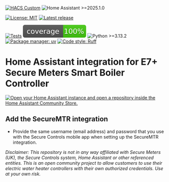 [![HACS Custom](https://img.shields.io/badge/HACS-Custom-orange.svg)](https://hacs.xyz/)
![Home Assistant >=2025.1.0](https://img.shields.io/badge/Home%20Assistant-%3E%3D2025.1.0-41BDF5.svg)

[![License: MIT](https://img.shields.io/badge/License-MIT-green.svg)](LICENSE)
[![Latest release](https://img.shields.io/github/v/release/ha-securemtr/ha-securemtr)](https://github.com/ha-securemtr/ha-securemtr/releases)

[![Tests](https://github.com/ha-securemtr/ha-securemtr/actions/workflows/tests.yml/badge.svg)](https://github.com/ha-securemtr/ha-securemtr/actions/workflows/tests.yml)
![Coverage](docs/badges/coverage.svg)
![Python >=3.13.2](https://img.shields.io/badge/Python-%3E%3D3.13.2-blue.svg)
[![Package manager: uv](https://img.shields.io/badge/Package%20manager-uv-5F45BA?logo=astral&logoColor=white)](https://docs.astral.sh/uv/)
[![Code style: Ruff](https://img.shields.io/badge/Code%20style-Ruff-4B32C3.svg)](https://docs.astral.sh/ruff/)


#  Home Assistant integration for E7+ Secure Meters Smart Boiler Controller

[![Open your Home Assistant instance and open a repository inside the Home Assistant Community Store.](https://my.home-assistant.io/badges/hacs_repository.svg)](https://my.home-assistant.io/redirect/hacs_repository/?owner=ha-securemtr&repository=ha-securemtr)

## Add the SecureMTR integration

- Provide the same username (email address) and password that you use with the Secure Controls mobile app when setting up the SecureMTR integration.

*_Disclaimer: This repository is not in any way affiliated with Secure Meters (UK), the Secure Controls system, Home Assistant or other referenced entities. This is an open community project to allow customers to use their electric water heater controllers with their own authorized credentials. Use at your own risk._*

